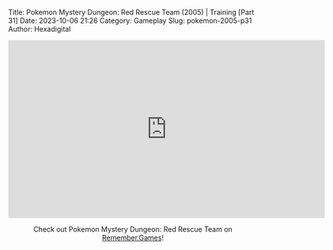 Title: Pokemon Mystery Dungeon: Red Rescue Team (2005) | Training [Part 31]
Date: 2023-10-06 21:26
Category: Gameplay
Slug: pokemon-2005-p31
Author: Hexadigital

<center><iframe src="https://www.youtube.com/embed/3iSHIUCbiKs?feature=oembed" allow="accelerometer; autoplay; encrypted-media; gyroscope; picture-in-picture" width="640" height="360" frameborder="0"></iframe>

Check out Pokemon Mystery Dungeon: Red Rescue Team on [Remember.Games](https://remember.games/game/382/pokemon-mystery-dungeon-red-rescue-team/)!</center>